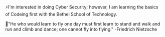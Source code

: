 ⚡I'm interested in doing Cyber Security; however, I am learning the basics of Codeing first with the Bethel School of Technology.

💭"He who would learn to fly one day must first learn to stand and walk and run and climb and dance; one cannot fly into flying."
-Friedrich Nietzsche
